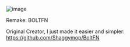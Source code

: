 ![image](https://github.com/user-attachments/assets/f2796bbc-2c78-43ee-b994-d2ccc1147a98)

Remake: BOLTFN

Original Creator, I just made it easier and simpler: https://github.com/Shaggymop/BoltFN
